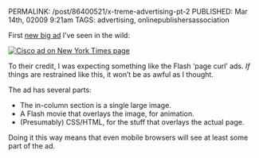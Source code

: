 PERMALINK: /post/86400521/x-treme-advertising-pt-2
PUBLISHED: Mar 14th, 02009 9:21am
TAGS: advertising, onlinepublishersassociation

First [new big ad][xtreme] I’ve seen in the wild:

 [xtreme]: http://ratafia.info/post/85711477/x-treme-advertising-yeah

[![Cisco ad on New York Times page][img]][fl]

 [fl]: http://flickr.com/photos/stilist/3352956377/ "View in larger size"
 [img]: http://farm2.static.flickr.com/1351/3352956377_103b66a1dd.jpg

To their credit, I was expecting something like the Flash ‘page curl’ ads. *If*
things are restrained like this, it won’t be as awful as I thought.

The ad has several parts:

* The in-column section is a single large image.
* A Flash movie that overlays the image, for animation.
* (Presumably)
<abbr class='smallcaps'>CSS</abbr>/<abbr class='smallcaps'>HTML</abbr>, for the
stuff that overlays the actual page.

Doing it this way means that even mobile browsers will see at least some part
of the ad.
